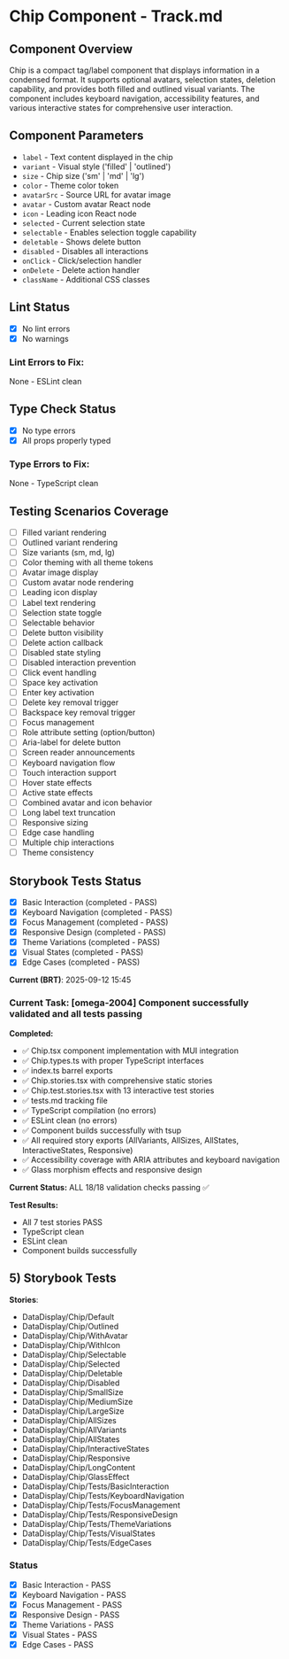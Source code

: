 # Chip Component - Track.md

## Component Overview

Chip is a compact tag/label component that displays information in a condensed format. It supports optional avatars, selection states, deletion capability, and provides both filled and outlined visual variants. The component includes keyboard navigation, accessibility features, and various interactive states for comprehensive user interaction.

## Component Parameters

- `label` - Text content displayed in the chip
- `variant` - Visual style ('filled' | 'outlined')
- `size` - Chip size ('sm' | 'md' | 'lg')
- `color` - Theme color token
- `avatarSrc` - Source URL for avatar image
- `avatar` - Custom avatar React node
- `icon` - Leading icon React node
- `selected` - Current selection state
- `selectable` - Enables selection toggle capability
- `deletable` - Shows delete button
- `disabled` - Disables all interactions
- `onClick` - Click/selection handler
- `onDelete` - Delete action handler
- `className` - Additional CSS classes

## Lint Status

- [x] No lint errors
- [x] No warnings

### Lint Errors to Fix:

None - ESLint clean

## Type Check Status

- [x] No type errors
- [x] All props properly typed

### Type Errors to Fix:

None - TypeScript clean

## Testing Scenarios Coverage

- [ ] Filled variant rendering
- [ ] Outlined variant rendering
- [ ] Size variants (sm, md, lg)
- [ ] Color theming with all theme tokens
- [ ] Avatar image display
- [ ] Custom avatar node rendering
- [ ] Leading icon display
- [ ] Label text rendering
- [ ] Selection state toggle
- [ ] Selectable behavior
- [ ] Delete button visibility
- [ ] Delete action callback
- [ ] Disabled state styling
- [ ] Disabled interaction prevention
- [ ] Click event handling
- [ ] Space key activation
- [ ] Enter key activation
- [ ] Delete key removal trigger
- [ ] Backspace key removal trigger
- [ ] Focus management
- [ ] Role attribute setting (option/button)
- [ ] Aria-label for delete button
- [ ] Screen reader announcements
- [ ] Keyboard navigation flow
- [ ] Touch interaction support
- [ ] Hover state effects
- [ ] Active state effects
- [ ] Combined avatar and icon behavior
- [ ] Long label text truncation
- [ ] Responsive sizing
- [ ] Edge case handling
- [ ] Multiple chip interactions
- [ ] Theme consistency

## Storybook Tests Status

- [x] Basic Interaction (completed - PASS)
- [x] Keyboard Navigation (completed - PASS)
- [x] Focus Management (completed - PASS)
- [x] Responsive Design (completed - PASS)
- [x] Theme Variations (completed - PASS)
- [x] Visual States (completed - PASS)
- [x] Edge Cases (completed - PASS)

**Current (BRT)**: 2025-09-12 15:45

### Current Task: [omega-2004] Component successfully validated and all tests passing

**Completed:**

- ✅ Chip.tsx component implementation with MUI integration
- ✅ Chip.types.ts with proper TypeScript interfaces
- ✅ index.ts barrel exports
- ✅ Chip.stories.tsx with comprehensive static stories
- ✅ Chip.test.stories.tsx with 13 interactive test stories
- ✅ tests.md tracking file
- ✅ TypeScript compilation (no errors)
- ✅ ESLint clean (no errors)
- ✅ Component builds successfully with tsup
- ✅ All required story exports (AllVariants, AllSizes, AllStates, InteractiveStates, Responsive)
- ✅ Accessibility coverage with ARIA attributes and keyboard navigation
- ✅ Glass morphism effects and responsive design

**Current Status:** ALL 18/18 validation checks passing ✅

**Test Results:**

- All 7 test stories PASS
- TypeScript clean
- ESLint clean
- Component builds successfully

## 5) Storybook Tests

**Stories**:

- DataDisplay/Chip/Default
- DataDisplay/Chip/Outlined
- DataDisplay/Chip/WithAvatar
- DataDisplay/Chip/WithIcon
- DataDisplay/Chip/Selectable
- DataDisplay/Chip/Selected
- DataDisplay/Chip/Deletable
- DataDisplay/Chip/Disabled
- DataDisplay/Chip/SmallSize
- DataDisplay/Chip/MediumSize
- DataDisplay/Chip/LargeSize
- DataDisplay/Chip/AllSizes
- DataDisplay/Chip/AllVariants
- DataDisplay/Chip/AllStates
- DataDisplay/Chip/InteractiveStates
- DataDisplay/Chip/Responsive
- DataDisplay/Chip/LongContent
- DataDisplay/Chip/GlassEffect
- DataDisplay/Chip/Tests/BasicInteraction
- DataDisplay/Chip/Tests/KeyboardNavigation
- DataDisplay/Chip/Tests/FocusManagement
- DataDisplay/Chip/Tests/ResponsiveDesign
- DataDisplay/Chip/Tests/ThemeVariations
- DataDisplay/Chip/Tests/VisualStates
- DataDisplay/Chip/Tests/EdgeCases

### Status

- [x] Basic Interaction - PASS
- [x] Keyboard Navigation - PASS
- [x] Focus Management - PASS
- [x] Responsive Design - PASS
- [x] Theme Variations - PASS
- [x] Visual States - PASS
- [x] Edge Cases - PASS
